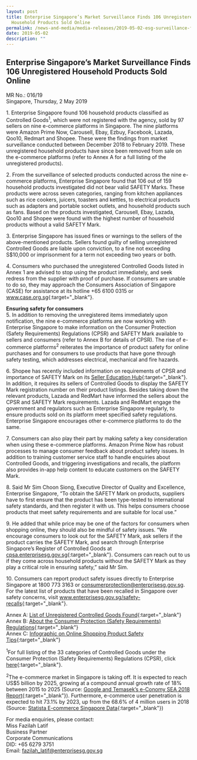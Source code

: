 ```yaml
---
layout: post
title: Enterprise Singapore’s Market Surveillance Finds 106 Unregistered
  Household Products Sold Online
permalink: /news-and-media/media-releases/2019-05-02-esg-surveillance-finds-106-unregistered-products-online
date: 2019-05-02
description: ""
---
```



## Enterprise Singapore’s Market Surveillance Finds 106 Unregistered Household Products Sold Online

MR No.: 016/19<br>
Singapore, Thursday, 2 May 2019

1\. Enterprise Singapore found 106 household products classified as Controlled Goods<sup>1</sup>, which were not registered with the agency, sold by 97 sellers on nine e-commerce platforms in Singapore. The nine platforms were Amazon Prime Now, Carousell, Ebay, Ezbuy, Facebook, Lazada, Qoo10, Redmart and Shopee. These were the findings from market surveillance conducted between December 2018 to February 2019. These unregistered household products have since been removed from sale on the e-commerce platforms (refer to Annex A for a full listing of the unregistered products).

2\. From the surveillance of selected products conducted across the nine e-commerce platforms, Enterprise Singapore found that 106 out of 159 household products investigated did not bear valid SAFETY Marks. These products were across seven categories, ranging from kitchen appliances such as rice cookers, juicers, toasters and kettles, to electrical products such as adapters and portable socket outlets, and household products such as fans. Based on the products investigated, Carousell, Ebay, Lazada, Qoo10 and Shopee were found with the highest number of household products without a valid SAFETY Mark.

3\. Enterprise Singapore has issued fines or warnings to the sellers of the above-mentioned products. Sellers found guilty of selling unregistered Controlled Goods are liable upon conviction, to a fine not exceeding S$10,000 or imprisonment for a term not exceeding two years or both.

4\. Consumers who purchased the unregistered Controlled Goods listed in Annex 1 are advised to stop using the product immediately, and seek redress from the supplier with proof of purchase. If consumers are unable to do so, they may approach the Consumers Association of Singapore (CASE) for assistance at its hotline +65 6100 0315 or <a href="https://www.case.org.sg/">www.case.org.sg</a>{:target="_blank"}.

**Ensuring safety for consumers**<br>
5\. In addition to removing the unregistered items immediately upon notification, the nine e-commerce platforms are now working with Enterprise Singapore to make information on the Consumer Protection (Safety Requirements) Regulations (CPSR) and SAFETY Mark available to sellers and consumers (refer to Annex B for details of CPSR). The rise of e-commerce platforms<sup>2</sup> reiterates the importance of product safety for online purchases and for consumers to use products that have gone through safety testing, which addresses electrical, mechanical and fire hazards.

6\. Shopee has recently included information on requirements of CPSR and importance of SAFETY Mark on its [Seller Education Hub](https://seller.shopee.sg/edu/home){:target="_blank"}. In addition, it requires its sellers of Controlled Goods to display the SAFETY Mark registration number on their product listings. Besides taking down the relevant products, Lazada and RedMart have informed the sellers about the CPSR and SAFETY Mark requirements. Lazada and RedMart engage the government and regulators such as Enterprise Singapore regularly, to ensure products sold on its platform meet specified safety regulations. Enterprise Singapore encourages other e-commerce platforms to do the same.

7\. Consumers can also play their part by making safety a key consideration when using these e-commerce platforms. Amazon Prime Now has robust processes to manage consumer feedback about product safety issues. In addition to training customer service staff to handle enquiries about Controlled Goods, and triggering investigations and recalls, the platform also provides in-app help content to educate customers on the SAFETY Mark.

8\. Said Mr Sim Choon Siong, Executive Director of Quality and Excellence, Enterprise Singapore, “To obtain the SAFETY Mark on products, suppliers have to first ensure that the product has been type-tested to international safety standards, and then register it with us. This helps consumers choose products that meet safety requirements and are suitable for local use.”

9\. He added that while price may be one of the factors for consumers when shopping online, they should also be mindful of safety issues. “We encourage consumers to look out for the SAFETY Mark, ask sellers if the product carries the SAFETY Mark, and search through Enterprise Singapore’s Register of Controlled Goods at <a href="https://cpsa.enterprisesg.gov.sg/totalagility/forms/custom/publicsite/login.html">cpsa.enterprisesg.gov.sg</a>{:target="_blank"}. Consumers can reach out to us if they come across household products without the SAFETY Mark as they play a critical role in ensuring safety,” said Mr Sim.

10\. Consumers can report product safety issues directly to Enterprise Singapore at 1800 773 3163 or consumerprotection@enterprisesg.gov.sg. For the latest list of products that have been recalled in Singapore over safety concerns, visit <a href="https://www.enterprisesg.gov.sg/safety-recalls">www.enterprisesg.gov.sg/safety-recalls</a>{:target="_blank"}.

Annex A: [List of Unregistered Controlled Goods Found](/files/media-releases/2019-05-02-mr01619-annex-a-list-of-unregistered-controlled-goods-found.pdf){:target="_blank"}<br>
Annex B: [About the Consumer Protection (Safety Requirements) Regulations](/files/media-releases/2019-05-02-mr01619-annex-b-about-the-consumer-protection-safety-requirements-regulations.pdf){:target="_blank"}<br>
Annex C: [Infographic on Online Shopping Product Safety Tips](/files/media-releases/2019-05-02-mr01619-annex-c-infographic-on-online-shopping-product-safety-tips.pdf){:target="_blank"}

<sup>1</sup>For full listing of the 33 categories of Controlled Goods under the Consumer Protection (Safety Requirements) Regulations (CPSR), click [here](https://www.enterprisesg.gov.sg/quality-standards/consumer-protection/for-suppliers/regulations-and-guidelines-for-suppliers/regulations-and-guidelines-for-suppliers/consumer-protection-safety-requirements-regulations/controlled-goods-and-their-applicable-safety-standards){:target="_blank"}.

<sup>2</sup>The e-commerce market in Singapore is taking off. It is expected to reach US$5 billion by 2025, growing at a compound annual growth rate of 18% between 2015 to 2025 (Source: [Google and Temasek’s e-Conomy SEA 2018 Report](https://www.thinkwithgoogle.com/_qs/documents/6870/Report_e-Conomy_SEA_2018_by_Google_Temasek_121418_cpsLjlQ.pdf){:target="_blank"}). Furthermore, e-commerce user penetration is expected to hit 73.1% by 2023, up from the 68.6% of 4 million users in 2018 (Source: [Statista E-commerce Singapore Data](https://www.statista.com/outlook/dmo/ecommerce/singapore){:target="_blank"})

For media enquiries, please contact:<br>
Miss Fazilah Latif<br>
Business Partner<br>
Corporate Communications<br>
DID: +65 6279 3751<br>
Email: fazilah_latif@enterprisesg.gov.sg
